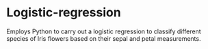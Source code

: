 # Logistic-regression
Employs Python to carry out a logistic regression to classify different species of Iris flowers based on their sepal and petal measurements.
